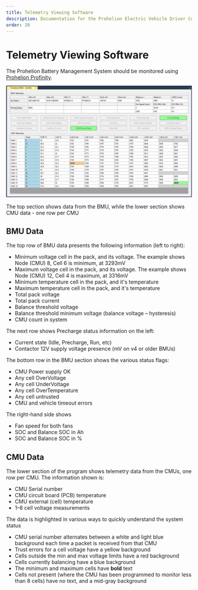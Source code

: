 ```yaml
---
title: Telemetry Viewing Software
description: Documentation for the Prohelion Electric Vehicle Driver Controls
order: 20
---
```


# Telemetry Viewing Software

The Prohelion Battery Management System should be monitored using [Prohelion Profinity](../../Profinity/index.md).

![BMS Viewing Software](../../Profinity/images/prohelion_bmu.png)

The top section shows data from the BMU, while the lower section shows CMU data - one row per CMU

## BMU Data

The top row of BMU data presents the following information (left to right): 

*   Minimum voltage cell in the pack, and its voltage.  The example shows Node (CMU) 8, Cell 6 is minimum, at 3293mV 
*   Maximum voltage cell in the pack, and its voltage.  The example shows Node (CMU) 12, Cell 4 is maximum, at 3316mV 
*   Minimum temperature cell in the pack, and it's temperature 
*   Maximum temperature cell in the pack, and it's temperature 
*   Total pack voltage 
*   Total pack current 
*   Balance threshold voltage 
*   Balance threshold minimum voltage (balance voltage – hysteresis) 
*   CMU count in system 

The next row shows Precharge status information on the left: 

*   Current state (Idle, Precharge, Run, etc) 
*   Contactor 12V supply voltage presence (mV on v4 or older BMUs) 

The bottom row in the BMU section shows the various status flags: 

*   CMU Power supply OK 
*   Any cell OverVoltage 
*   Any cell UnderVoltage 
*   Any cell OverTemperature 
*   Any cell untrusted 
*   CMU and vehicle timeout errors 

The right-hand side shows 

*   Fan speed for both fans 
*   SOC and Balance SOC in Ah 
*   SOC and Balance SOC in % 

## CMU Data 

The lower section of the program shows telemetry data from the CMUs, one row per CMU.  The information shown is: 

*   CMU Serial number 
*   CMU circuit board (PCB) temperature 
*   CMU external (cell) temperature 
*   1–8 cell voltage measurements 

The data is highlighted in various ways to quickly understand the system status 

*   CMU serial number alternates between a white and light blue background each time a packet is received from that CMU 
*   Trust errors for a cell voltage have a yellow background 
*   Cells outside the min and max voltage limits have a red background 
*   Cells currently balancing have a blue background 
*   The minimum and maximum cells have __bold__ text 
*   Cells not present (where the CMU has been programmed to monitor less than 8 cells) have no text, and a mid-gray background 